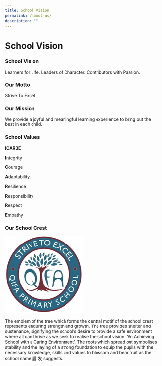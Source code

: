 ```yaml
---
title: School Vision
permalink: /about-us/
description: ""
---
```

School Vision
=============

  

### School Vision

Learners for Life. Leaders of Character. Contributors with Passion.  

  

### Our Motto

Strive To Excel

  

### Our Mission

We provide a joyful and meaningful learning experience to bring out the best in each child.  

  

### School Values

**ICAR3E**

**I**ntegrity&nbsp;

**C**ourage&nbsp;

**A**daptability&nbsp;

**R**esilience&nbsp;

**R**esponsibility&nbsp;

**R**espect&nbsp;

**E**mpathy  

  

### Our School Crest

<img src="/images/qifalogo.jpg" style="width:50%">

The emblem of the tree which forms the central motif of the school crest represents enduring strength and growth. The tree provides shelter and sustenance, signifying the school’s desire to provide a safe environment where all can thrive as we seek to realise the school vision: ‘An Achieving School with a Caring Environment’. The roots which spread out symbolises stability and the laying of a strong foundation to equip the pupils with the necessary knowledge, skills and values to blossom and bear fruit as the school name 启 发 suggests.